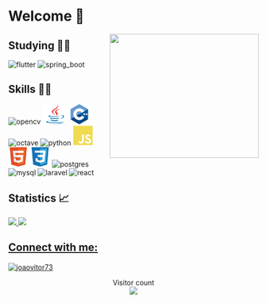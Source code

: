 <!--<img src="https://user-images.githubusercontent.com/73097560/115834477-dbab4500-a447-11eb-908a-139a6edaec5c.gif"> -->

# Welcome 🤖
<img src="https://github.com/joaovitor73/JoaoVitor73/assets/83173020/e0a67ac5-2f5b-43f8-b5b0-90d470cba1da"  align="right" height="250" width="300" style = "max-width:100;"></img>

## Studying 🧑‍💻

<img src="https://cdn.jsdelivr.net/gh/devicons/devicon/icons/flutter/flutter-plain.svg" alt = "flutter"  height="40" width="40" style = "max-width:100;" ></img>
<img src="https://cdn.jsdelivr.net/gh/devicons/devicon/icons/spring/spring-original-wordmark.svg" alt = "spring_boot"  height="40" width="40" style = "max-width:100;" ></img>



 
## Skills 🤹‍♂️
<img src="https://github.com/joaovitor73/JoaoVitor73/assets/83173020/6770f31f-e789-4861-a1d0-129c39e6f871" alt = "opencv"  height="40" width="40" style = "max-width:100;"></img>
<img src="https://raw.githubusercontent.com/devicons/devicon/master/icons/java/java-original.svg" alt = "java"  height="40" width="50" style = "max-width:100;"></img>
<img src="https://raw.githubusercontent.com/devicons/devicon/master/icons/cplusplus/cplusplus-original.svg" alt = "cplusplus"  height="40" width="40" style = "max-width:100;"></img>
<img src="https://github.com/joaovitor73/JoaoVitor73/assets/83173020/1e075796-6e21-4cc2-9be4-c4fd8eb31675" alt = "octave"  height="40" width="40" style = "max-width:100;"></img>
<img src="https://cdn.jsdelivr.net/gh/devicons/devicon/icons/python/python-original.svg" alt = "python" height="40" width="40"/>
<img src="https://raw.githubusercontent.com/devicons/devicon/master/icons/javascript/javascript-plain.svg" alt = "javascript"  height="40" width="40" style = "max-width:100;"></img>
<img src="https://raw.githubusercontent.com/devicons/devicon/master/icons/html5/html5-original.svg" alt = "html"  height="40" width="40" style = "max-width:100;"></img>
<img src="https://raw.githubusercontent.com/devicons/devicon/master/icons/css3/css3-original.svg" alt = "css"  height="40" width="40" style = "max-width:100;" ></img>
<img src="https://cdn.jsdelivr.net/gh/devicons/devicon/icons/postgresql/postgresql-original.svg" alt = "postgres"  height="40" width="40" style = "max-width:100;" ></img>
<img src="https://github.com/joaovitor73/JoaoVitor73/assets/83173020/7ebd91b1-82b8-48a9-96c2-44fe2e0bbc36" alt = "mysql"  height="40" width="40" style = "max-width:100;" ></img>
<img src="https://github.com/joaovitor73/JoaoVitor73/assets/83173020/704b6a8d-4069-49b1-bc30-81294d6158d2" alt = "laravel"  height="40" width="40" style = "max-width:100;" ></img>
<img src="https://github.com/joaovitor73/JoaoVitor73/assets/83173020/37cb2647-61f4-4b66-ad96-328c43a52307" alt = "react"  height="35" width="40" style = "max-width:100;" ></img>


## Statistics 📈
<div> 
  <a href="https://github.com/JoaoVitor73">
  <img height="170em" src="https://github-readme-stats.vercel.app/api?username=JoaoVitor73&show_icons=true&theme=tokyonight&include_all_commits=true&count_private=true"/>
  <img height="170em" src="https://github-readme-stats.vercel.app/api/top-langs/?username=JoaoVitor73&layout=compact&langs_count=16&theme=tokyonight"/>
</div>

<!--<img src="https://user-images.githubusercontent.com/73097560/115834477-dbab4500-a447-11eb-908a-139a6edaec5c.gif">-->
<h2 align="left">Connect with me:</h2>
<p align="left">
<a href="https://linkedin.com/in/joaovitor73" target="blank"><img align="center" src="https://raw.githubusercontent.com/rahuldkjain/github-profile-readme-generator/master/src/images/icons/Social/linked-in-alt.svg" alt="joaovitor73" height="30" width="40" /></a>
 
<p align="center"> 
  Visitor count<br>
  <img src="https://profile-counter.glitch.me/JoaoVitor733/count.svg" />
</p>


<!--
**JoaoVitor733/JoaoVitor733** is a ✨ _special_ ✨ repository because its `README.md` (this file) appears on your GitHub profile.

Here are some ideas to get you started:

- 🔭 I’m currently working on ...
- 🌱 I’m currently learning ...
- 👯 I’m looking to collaborate on ...
- 🤔 I’m looking for help with ...
- 💬 Ask me about ...
- 📫 How to reach me: ...
- 😄 Pronouns: ...
- ⚡ Fun fact: ...
-->
